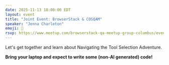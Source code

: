 ```yaml
---
date: 2025-11-13 18:00:00 EDT
layout: event
title: "Joint Event: BrowserStack & COSQAM"
speaker: "Jenna Charleton"
emoji: 🎤
rsvp: https://www.meetup.com/browserstack-qa-meetup-group-columbus/events/311455929/
---
```


Let's get together and learn about Navigating the Tool Selection Adventure.

**Bring your laptop and expect to write some (non-AI generated) code!**
